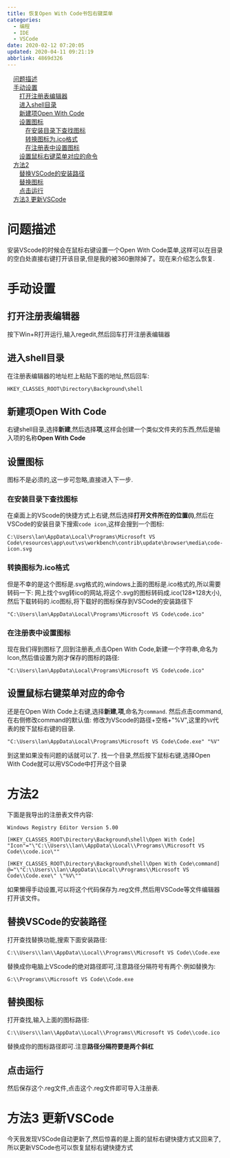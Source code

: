 ```yaml
---
title: 恢复Open With Code书包右键菜单
categories: 
  - 编程
  - IDE
  - VSCode
date: 2020-02-12 07:20:05
updated: 2020-04-11 09:21:19
abbrlink: 4869d326
---
```

<div id='my_toc'><a href="/blog/4869d326/#问题描述" class="header_1">问题描述</a>&nbsp;<br><a href="/blog/4869d326/#手动设置" class="header_1">手动设置</a>&nbsp;<br><a href="/blog/4869d326/#打开注册表编辑器" class="header_2">打开注册表编辑器</a>&nbsp;<br><a href="/blog/4869d326/#进入shell目录" class="header_2">进入shell目录</a>&nbsp;<br><a href="/blog/4869d326/#新建项Open-With-Code" class="header_2">新建项Open With Code</a>&nbsp;<br><a href="/blog/4869d326/#设置图标" class="header_2">设置图标</a>&nbsp;<br><a href="/blog/4869d326/#在安装目录下查找图标" class="header_3">在安装目录下查找图标</a>&nbsp;<br><a href="/blog/4869d326/#转换图标为-ico格式" class="header_3">转换图标为.ico格式</a>&nbsp;<br><a href="/blog/4869d326/#在注册表中设置图标" class="header_3">在注册表中设置图标</a>&nbsp;<br><a href="/blog/4869d326/#设置鼠标右键菜单对应的命令" class="header_2">设置鼠标右键菜单对应的命令</a>&nbsp;<br><a href="/blog/4869d326/#方法2" class="header_1">方法2</a>&nbsp;<br><a href="/blog/4869d326/#替换VSCode的安装路径" class="header_2">替换VSCode的安装路径</a>&nbsp;<br><a href="/blog/4869d326/#替换图标" class="header_2">替换图标</a>&nbsp;<br><a href="/blog/4869d326/#点击运行" class="header_2">点击运行</a>&nbsp;<br><a href="/blog/4869d326/#方法3-更新VSCode" class="header_1">方法3 更新VSCode</a>&nbsp;<br></div>
<style>.header_1{margin-left: 1em;}.header_2{margin-left: 2em;}.header_3{margin-left: 3em;}.header_4{margin-left: 4em;}.header_5{margin-left: 5em;}.header_6{margin-left: 6em;}</style>
<!--more-->
<script>if (navigator.platform.search('arm')==-1){document.getElementById('my_toc').style.display = 'none';}var e,p = document.getElementsByTagName('p');while (p.length>0) {e = p[0];e.parentElement.removeChild(e);}</script>

<!--end-->
# 问题描述
安装VScode的时候会在鼠标右键设置一个Open With Code菜单,这样可以在目录的空白处直接右键打开该目录,但是我的被360删除掉了。现在来介绍怎么恢复.
# 手动设置
## 打开注册表编辑器
按下Win+R打开运行,输入regedit,然后回车打开注册表编辑器
## 进入shell目录
在注册表编辑器的地址栏上粘贴下面的地址,然后回车:
```
HKEY_CLASSES_ROOT\Directory\Background\shell
```
## 新建项Open With Code
右键shell目录,选择**新建**,然后选择**项**,这样会创建一个类似文件夹的东西,然后是输入项的名称**Open With Code**
## 设置图标
图标不是必须的,这一步可忽略,直接进入下一步.
### 在安装目录下查找图标
在桌面上的VScode的快捷方式上右键,然后选择**打开文件所在的位置(I)**,然后在VSCode的安装目录下搜索`code icon`,这样会搜到一个图标:
```
C:\Users\lan\AppData\Local\Programs\Microsoft VS Code\resources\app\out\vs\workbench\contrib\update\browser\media\code-icon.svg
```
### 转换图标为.ico格式
但是不幸的是这个图标是.svg格式的,windows上面的图标是.ico格式的,所以需要转码一下:
网上找个svg转ico的网站,将这个.svg的图标转码成.ico(128*128大小),然后下载转码的.ico图标,将下载好的图标保存到VSCode的安装路径下
```
"C:\Users\lan\AppData\Local\Programs\Microsoft VS Code\code.ico"
```
### 在注册表中设置图标
现在我们得到图标了,回到注册表,点击Open With Code,新建一个字符串,命名为Icon,然后值设置为刚才保存的图标的路径:
```
"C:\Users\lan\AppData\Local\Programs\Microsoft VS Code\code.ico"
```
## 设置鼠标右键菜单对应的命令
还是在Open With Code上右键,选择**新建**,**项**,命名为`command`.
然后点击command,在右侧修改command的默认值:
修改为VScode的路径+空格+"%V",这里的`%V`代表的按下鼠标右键的目录.
```
"C:\Users\lan\AppData\Local\Programs\Microsoft VS Code\Code.exe" "%V"
```
到这里如果没有问题的话就可以了.
找一个目录,然后按下鼠标右键,选择Open With Code就可以用VSCode中打开这个目录
# 方法2
下面是我导出的注册表文件内容:
```
Windows Registry Editor Version 5.00

[HKEY_CLASSES_ROOT\Directory\Background\shell\Open With Code]
"Icon"="\"C:\\Users\\lan\\AppData\\Local\\Programs\\Microsoft VS Code\\code.ico\""

[HKEY_CLASSES_ROOT\Directory\Background\shell\Open With Code\command]
@="\"C:\\Users\\lan\\AppData\\Local\\Programs\\Microsoft VS Code\\Code.exe\" \"%V\""
```
如果懒得手动设置,可以将这个代码保存为.reg文件,然后用VSCode等文件编辑器打开该文件。
## 替换VSCode的安装路径
打开查找替换功能,搜索下面安装路径:
```
C:\\Users\\lan\\AppData\\Local\\Programs\\Microsoft VS Code\\Code.exe
```
替换成你电脑上VScode的绝对路径即可,注意路径分隔符号有两个.例如替换为:
```
G:\\Programs\\Microsoft VS Code\\Code.exe
```
## 替换图标
打开查找,输入上面的图标路径:
```
C:\\Users\\lan\\AppData\\Local\\Programs\\Microsoft VS Code\\code.ico
```
替换成你的图标路径即可.注意**路径分隔符要是两个斜杠**
## 点击运行
然后保存这个.reg文件,点击这个.reg文件即可导入注册表.
# 方法3 更新VSCode
今天我发现VSCode自动更新了,然后惊喜的是上面的鼠标右键快捷方式又回来了,所以更新VSCode也可以恢复鼠标右键快捷方式
